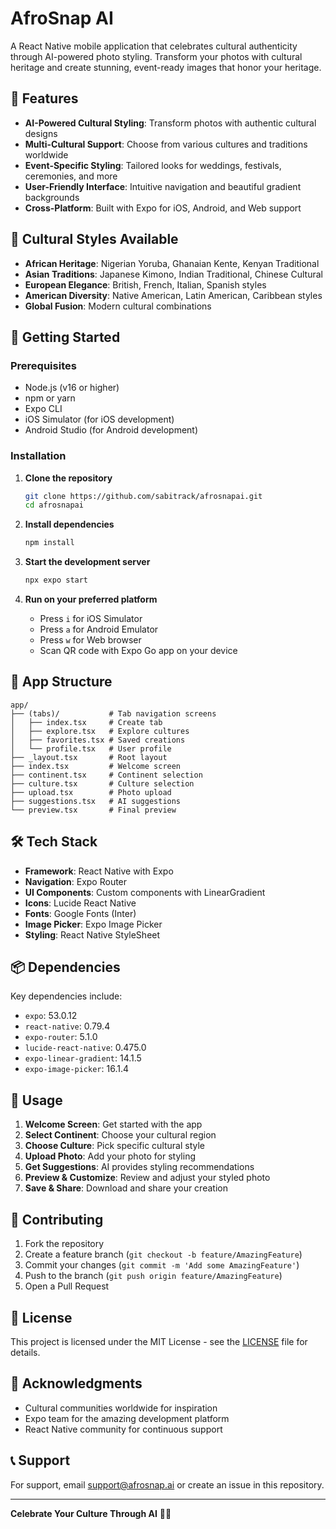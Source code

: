 # AfroSnap AI

A React Native mobile application that celebrates cultural authenticity through AI-powered photo styling. Transform your photos with cultural heritage and create stunning, event-ready images that honor your heritage.

## 🌟 Features

- **AI-Powered Cultural Styling**: Transform photos with authentic cultural designs
- **Multi-Cultural Support**: Choose from various cultures and traditions worldwide
- **Event-Specific Styling**: Tailored looks for weddings, festivals, ceremonies, and more
- **User-Friendly Interface**: Intuitive navigation and beautiful gradient backgrounds
- **Cross-Platform**: Built with Expo for iOS, Android, and Web support

## 🎨 Cultural Styles Available

- **African Heritage**: Nigerian Yoruba, Ghanaian Kente, Kenyan Traditional
- **Asian Traditions**: Japanese Kimono, Indian Traditional, Chinese Cultural
- **European Elegance**: British, French, Italian, Spanish styles
- **American Diversity**: Native American, Latin American, Caribbean styles
- **Global Fusion**: Modern cultural combinations

## 🚀 Getting Started

### Prerequisites

- Node.js (v16 or higher)
- npm or yarn
- Expo CLI
- iOS Simulator (for iOS development)
- Android Studio (for Android development)

### Installation

1. **Clone the repository**
   ```bash
   git clone https://github.com/sabitrack/afrosnapai.git
   cd afrosnapai
   ```

2. **Install dependencies**
   ```bash
   npm install
   ```

3. **Start the development server**
   ```bash
   npx expo start
   ```

4. **Run on your preferred platform**
   - Press `i` for iOS Simulator
   - Press `a` for Android Emulator
   - Press `w` for Web browser
   - Scan QR code with Expo Go app on your device

## 📱 App Structure

```
app/
├── (tabs)/           # Tab navigation screens
│   ├── index.tsx     # Create tab
│   ├── explore.tsx   # Explore cultures
│   ├── favorites.tsx # Saved creations
│   └── profile.tsx   # User profile
├── _layout.tsx       # Root layout
├── index.tsx         # Welcome screen
├── continent.tsx     # Continent selection
├── culture.tsx       # Culture selection
├── upload.tsx        # Photo upload
├── suggestions.tsx   # AI suggestions
└── preview.tsx       # Final preview
```

## 🛠️ Tech Stack

- **Framework**: React Native with Expo
- **Navigation**: Expo Router
- **UI Components**: Custom components with LinearGradient
- **Icons**: Lucide React Native
- **Fonts**: Google Fonts (Inter)
- **Image Picker**: Expo Image Picker
- **Styling**: React Native StyleSheet

## 📦 Dependencies

Key dependencies include:
- `expo`: 53.0.12
- `react-native`: 0.79.4
- `expo-router`: 5.1.0
- `lucide-react-native`: 0.475.0
- `expo-linear-gradient`: 14.1.5
- `expo-image-picker`: 16.1.4

## 🎯 Usage

1. **Welcome Screen**: Get started with the app
2. **Select Continent**: Choose your cultural region
3. **Choose Culture**: Pick specific cultural style
4. **Upload Photo**: Add your photo for styling
5. **Get Suggestions**: AI provides styling recommendations
6. **Preview & Customize**: Review and adjust your styled photo
7. **Save & Share**: Download and share your creation

## 🤝 Contributing

1. Fork the repository
2. Create a feature branch (`git checkout -b feature/AmazingFeature`)
3. Commit your changes (`git commit -m 'Add some AmazingFeature'`)
4. Push to the branch (`git push origin feature/AmazingFeature`)
5. Open a Pull Request

## 📄 License

This project is licensed under the MIT License - see the [LICENSE](LICENSE) file for details.

## 🙏 Acknowledgments

- Cultural communities worldwide for inspiration
- Expo team for the amazing development platform
- React Native community for continuous support

## 📞 Support

For support, email support@afrosnap.ai or create an issue in this repository.

---

**Celebrate Your Culture Through AI** 🎨✨ 